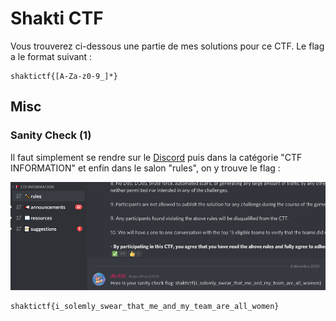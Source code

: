 # Shakti CTF

Vous trouverez ci-dessous une partie de mes solutions pour ce CTF. 
Le flag a le format suivant :
```
shaktictf{[A-Za-z0-9_]*}
```

## Misc

### Sanity Check (1)
Il faut simplement se rendre sur le [Discord](https://discord.gg/gEJUZwe9ju) puis dans la catégorie "CTF INFORMATION" et enfin dans le salon "rules", on y trouve le flag :

![Sanity Check](https://github.com/Zyrfex/CTF/blob/main/2020/Shakti_CTF/images/sanity_check.png)
```
shaktictf{i_solemly_swear_that_me_and_my_team_are_all_women}
```
